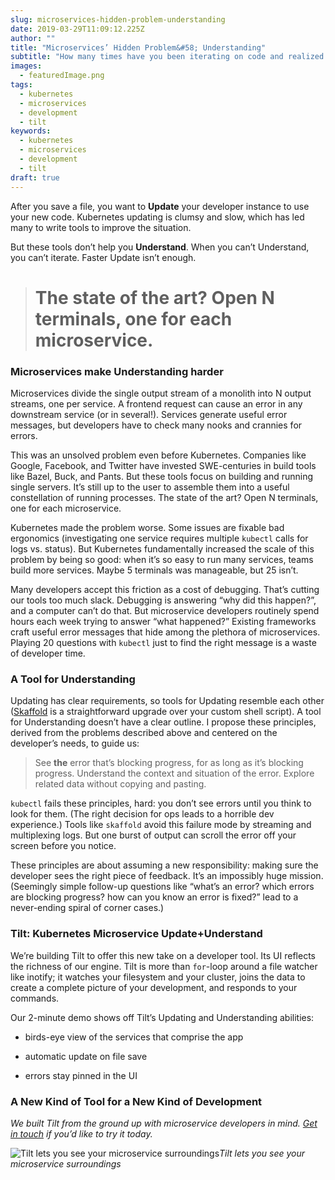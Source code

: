 ```yaml
---
slug: microservices-hidden-problem-understanding
date: 2019-03-29T11:09:12.225Z
author: ""
title: "Microservices’ Hidden Problem&#58; Understanding"
subtitle: "How many times have you been iterating on code and realized your microservice app was broken, but you weren’t sure where the error was hiding? When we talk to Devs, they say they spend hours each week hunting for the right log line, forced to play 20 questions with kubectl. The problem? You’re using a tool that only solves half of your problem."
images:
  - featuredImage.png
tags:
  - kubernetes
  - microservices
  - development
  - tilt
keywords:
  - kubernetes
  - microservices
  - development
  - tilt
draft: true
---
```


After you save a file, you want to **Update** your developer instance to use your new code. Kubernetes updating is clumsy and slow, which has led many to write tools to improve the situation.

But these tools don’t help you **Understand**. When you can’t Understand, you can’t iterate. Faster Update isn’t enough.
> # The state of the art? Open N terminals, one for each microservice.

### Microservices make Understanding harder

Microservices divide the single output stream of a monolith into N output streams, one per service. A frontend request can cause an error in any downstream service (or in several!). Services generate useful error messages, but developers have to check many nooks and crannies for errors.

This was an unsolved problem even before Kubernetes. Companies like Google, Facebook, and Twitter have invested SWE-centuries in build tools like Bazel, Buck, and Pants. But these tools focus on building and running single servers. It’s still up to the user to assemble them into a useful constellation of running processes. The state of the art? Open N terminals, one for each microservice.

Kubernetes made the problem worse. Some issues are fixable bad ergonomics (investigating one service requires multiple `kubectl` calls for logs vs. status). But Kubernetes fundamentally increased the scale of this problem by being so good: when it’s so easy to run many services, teams build more services. Maybe 5 terminals was manageable, but 25 isn’t.

Many developers accept this friction as a cost of debugging. That’s cutting our tools too much slack. Debugging is answering “why did this happen?”, and a computer can’t do that. But microservice developers routinely spend hours each week trying to answer “what happened?” Existing frameworks craft useful error messages that hide among the plethora of microservices. Playing 20 questions with `kubectl` just to find the right message is a waste of developer time.

### A Tool for Understanding

Updating has clear requirements, so tools for Updating resemble each other ([Skaffold](https://skaffold.dev/) is a straightforward upgrade over your custom shell script). A tool for Understanding doesn’t have a clear outline. I propose these principles, derived from the problems described above and centered on the developer’s needs, to guide us:
> See **the** error that’s blocking progress, for as long as it’s blocking progress.
Understand the context and situation of the error.
Explore related data without copying and pasting.

`kubectl` fails these principles, hard: you don’t see errors until you think to look for them. (The right decision for ops leads to a horrible dev experience.) Tools like `skaffold` avoid this failure mode by streaming and multiplexing logs. But one burst of output can scroll the error off your screen before you notice.

These principles are about assuming a new responsibility: making sure the developer sees the right piece of feedback. It’s an impossibly huge mission. (Seemingly simple follow-up questions like “what’s an error? which errors are blocking progress? how can you know an error is fixed?” lead to a never-ending spiral of corner cases.)

### Tilt: Kubernetes Microservice Update+Understand

We’re building Tilt to offer this new take on a developer tool. Its UI reflects the richness of our engine. Tilt is more than `for`-loop around a file watcher like inotify; it watches your filesystem and your cluster, joins the data to create a complete picture of your development, and responds to your commands.

Our 2-minute demo shows off Tilt’s Updating and Understanding abilities:

* birds-eye view of the services that comprise the app

* automatic update on file save

* errors stay pinned in the UI


### A New Kind of Tool for a New Kind of Development

*We built Tilt from the ground up with microservice developers in mind. [Get in touch](https://tilt.dev/contact) if you’d like to try it today.*

![Tilt lets you see your microservice surroundings](/assets/images/microservices-hidden-problem-understanding/1*6N6_Lgl8rHEhOViJHi9SFw.png)*Tilt lets you see your microservice surroundings*